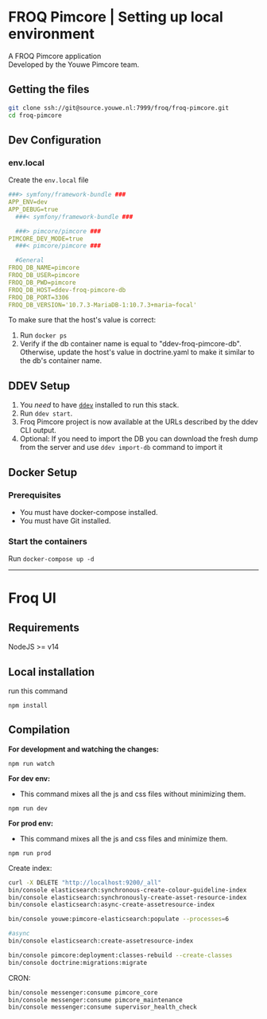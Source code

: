 # FROQ Pimcore | Setting up local environment

A FROQ Pimcore application  
Developed by the Youwe Pimcore team.

## Getting the files
```bash
git clone ssh://git@source.youwe.nl:7999/froq/froq-pimcore.git
cd froq-pimcore
```

## Dev Configuration

### env.local
Create the `env.local` file
```yaml
###> symfony/framework-bundle ###
APP_ENV=dev
APP_DEBUG=true
  ###< symfony/framework-bundle ###

  ###> pimcore/pimcore ###
PIMCORE_DEV_MODE=true
  ###< pimcore/pimcore ###

  #General
FROQ_DB_NAME=pimcore
FROQ_DB_USER=pimcore
FROQ_DB_PWD=pimcore
FROQ_DB_HOST=ddev-froq-pimcore-db
FROQ_DB_PORT=3306
FROQ_DB_VERSION='10.7.3-MariaDB-1:10.7.3+maria~focal'
```

To make sure that the host's value is correct:

1. Run ``docker ps``
2. Verify if the db container name is equal to "ddev-froq-pimcore-db". Otherwise, update the host's value in doctrine.yaml to make it similar to the db's container name.

## DDEV Setup

1. You *need* to have [`ddev`](https://ddev.readthedocs.io/en/stable/#installation) installed to run this stack.
2. Run `ddev start`.
3. Froq Pimcore project is now available at the URLs described by the ddev CLI output.
4. Optional: If you need to import the DB you can download the fresh dump from the server and use `ddev import-db` command to import it

## Docker Setup

### Prerequisites

* You must have docker-compose installed.
* You must have Git installed.

### Start the containers
Run `docker-compose up -d`

-----------------------------------------------------------------

# Froq UI

## Requirements

NodeJS >= v14

## Local installation

run this command
```shell
npm install
```

## Compilation

**For development and watching the changes:**

```shell
npm run watch
```

**For dev env:**
- This command mixes all the js and css files without minimizing them.

```shell
npm run dev
```

**For prod env:**
- This command mixes all the js and css files and minimize them.

```shell
npm run prod
```

Create index:
```bash
curl -X DELETE "http://localhost:9200/_all"
bin/console elasticsearch:synchronous-create-colour-guideline-index
bin/console elasticsearch:synchronously-create-asset-resource-index
bin/console elasticsearch:async-create-assetresource-index

bin/console youwe:pimcore-elasticsearch:populate --processes=6

#async
bin/console elasticsearch:create-assetresource-index

bin/console pimcore:deployment:classes-rebuild --create-classes
bin/console doctrine:migrations:migrate
```

CRON:
```bash
bin/console messenger:consume pimcore_core
bin/console messenger:consume pimcore_maintenance
bin/console messenger:consume supervisor_health_check
```